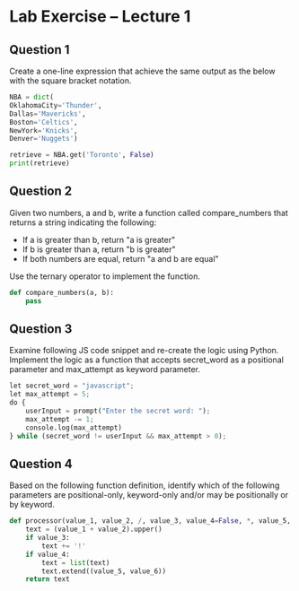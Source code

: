 # Lab Exercise – Lecture 1

## Question 1

Create a one-line expression that achieve the same output as the below with the square bracket notation.

``` python
NBA = dict(
OklahomaCity='Thunder',
Dallas='Mavericks',
Boston='Celtics',
NewYork='Knicks',
Denver='Nuggets')

retrieve = NBA.get('Toronto', False)
print(retrieve)

```

## Question 2

Given two numbers, a and b, write a function called compare_numbers that returns a string indicating the following:

-   If a is greater than b, return "a is greater"
-   If b is greater than a, return "b is greater"
-   If both numbers are equal, return "a and b are equal"

Use the ternary operator to implement the function.

``` python
def compare_numbers(a, b):
    pass
```

## Question 3

Examine following JS code snippet and re-create the logic
using Python. Implement the logic as a function that accepts secret_word
as a positional parameter and max_attempt as keyword parameter.

``` python
let secret_word = "javascript";
let max_attempt = 5;
do {
	userInput = prompt("Enter the secret word: ");
	max_attempt -= 1;
	console.log(max_attempt)
} while (secret_word != userInput && max_attempt > 0);

```

## Question 4

Based on the following function definition, identify which of the following parameters are positional-only, keyword-only and/or may be positionally or by keyword.

``` python
def processor(value_1, value_2, /, value_3, value_4=False, *, value_5, value_6):
    text = (value_1 + value_2).upper()
    if value_3:
        text += '!'
    if value_4:
        text = list(text)
        text.extend((value_5, value_6))
    return text

```
